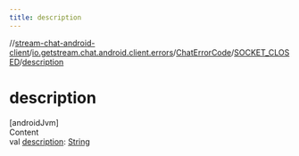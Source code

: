 ```yaml
---
title: description
---
```

//[stream-chat-android-client](../../../../index.md)/[io.getstream.chat.android.client.errors](../../index.md)/[ChatErrorCode](../index.md)/[SOCKET_CLOSED](index.md)/[description](description.md)



# description  
[androidJvm]  
Content  
val [description](description.md): [String](https://kotlinlang.org/api/latest/jvm/stdlib/kotlin/-string/index.html)  




